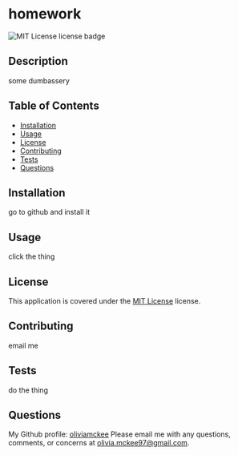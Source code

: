 # homework

  
  ![MIT License license badge](https://img.shields.io/badge/license-MIT%20License-green)
  

  ## Description 
  some dumbassery

  ## Table of Contents 
  - [Installation](#installation)
  - [Usage](#usage)
  - [License](#license)
  - [Contributing](#contributing)
  - [Tests](#tests)
  - [Questions](#questions)

  ## Installation
  go to github and install it

  ## Usage
  click the thing 

  
  ## License 
  This application is covered under the 
  [MIT License](link)
   license.  
  

  ## Contributing
  email me

  ## Tests 
  do the thing 

  ## Questions
  My Github profile: [oliviamckee](https://github.com/oliviamckee)
  Please email me with any questions, comments, or concerns at olivia.mckee97@gmail.com.

